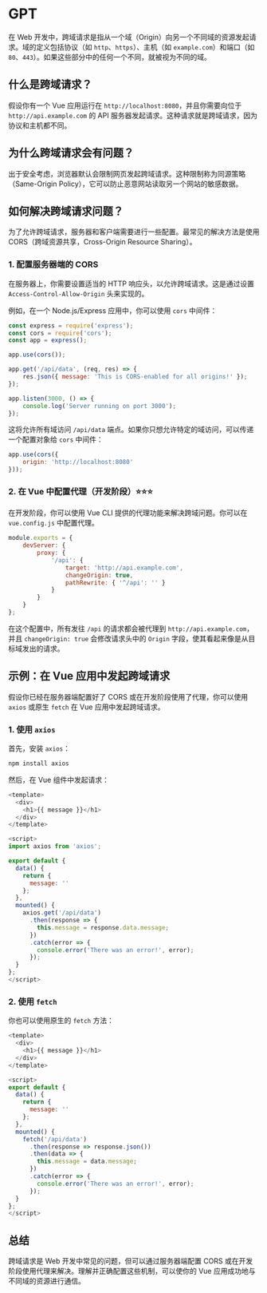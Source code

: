 # GPT

在 Web 开发中，跨域请求是指从一个域（Origin）向另一个不同域的资源发起请求。域的定义包括协议（如 `http`、`https`）、主机（如 `example.com`）和端口（如 `80`、`443`）。如果这些部分中的任何一个不同，就被视为不同的域。

## 什么是跨域请求？

假设你有一个 Vue 应用运行在 `http://localhost:8080`，并且你需要向位于 `http://api.example.com` 的 API 服务器发起请求。这种请求就是跨域请求，因为协议和主机都不同。

## 为什么跨域请求会有问题？

出于安全考虑，浏览器默认会限制网页发起跨域请求。这种限制称为同源策略（Same-Origin Policy），它可以防止恶意网站读取另一个网站的敏感数据。

## 如何解决跨域请求问题？

为了允许跨域请求，服务器和客户端需要进行一些配置。最常见的解决方法是使用 CORS（跨域资源共享，Cross-Origin Resource Sharing）。

### 1. 配置服务器端的 CORS

在服务器上，你需要设置适当的 HTTP 响应头，以允许跨域请求。这是通过设置 `Access-Control-Allow-Origin` 头来实现的。

例如，在一个 Node.js/Express 应用中，你可以使用 `cors` 中间件：

```js
const express = require('express');
const cors = require('cors');
const app = express();

app.use(cors());

app.get('/api/data', (req, res) => {
    res.json({ message: 'This is CORS-enabled for all origins!' });
});

app.listen(3000, () => {
    console.log('Server running on port 3000');
});
```

这将允许所有域访问 `/api/data` 端点。如果你只想允许特定的域访问，可以传递一个配置对象给 `cors` 中间件：

```js
app.use(cors({
    origin: 'http://localhost:8080'
}));
```

### 2. 在 Vue 中配置代理（开发阶段）⭐️⭐️⭐️

在开发阶段，你可以使用 Vue CLI 提供的代理功能来解决跨域问题。你可以在 `vue.config.js` 中配置代理。

```js
module.exports = {
    devServer: {
        proxy: {
            '/api': {
                target: 'http://api.example.com',
                changeOrigin: true,
                pathRewrite: { '^/api': '' }
            }
        }
    }
};
```

在这个配置中，所有发往 `/api` 的请求都会被代理到 `http://api.example.com`，并且 `changeOrigin: true` 会修改请求头中的 `Origin` 字段，使其看起来像是从目标域发出的请求。

## 示例：在 Vue 应用中发起跨域请求

假设你已经在服务器端配置好了 CORS 或在开发阶段使用了代理，你可以使用 `axios` 或原生 `fetch` 在 Vue 应用中发起跨域请求。

### 1. 使用 `axios`

首先，安装 `axios`：

```sh
npm install axios
```

然后，在 Vue 组件中发起请求：

```js
<template>
  <div>
    <h1>{{ message }}</h1>
  </div>
</template>

<script>
import axios from 'axios';

export default {
  data() {
    return {
      message: ''
    };
  },
  mounted() {
    axios.get('/api/data')
      .then(response => {
        this.message = response.data.message;
      })
      .catch(error => {
        console.error('There was an error!', error);
      });
  }
};
</script>
```

### 2. 使用 `fetch`

你也可以使用原生的 `fetch` 方法：

```js
<template>
  <div>
    <h1>{{ message }}</h1>
  </div>
</template>

<script>
export default {
  data() {
    return {
      message: ''
    };
  },
  mounted() {
    fetch('/api/data')
      .then(response => response.json())
      .then(data => {
        this.message = data.message;
      })
      .catch(error => {
        console.error('There was an error!', error);
      });
  }
};
</script>
```

## 总结

跨域请求是 Web 开发中常见的问题，但可以通过服务器端配置 CORS 或在开发阶段使用代理来解决。理解并正确配置这些机制，可以使你的 Vue 应用成功地与不同域的资源进行通信。